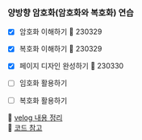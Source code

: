 ### 양방향 암호화(암호화와 복호화) 연습
- [x] 암호화 이해하기 🌱 230329
- [x] 복호화 이해하기 🌱 230329
- [x] 페이지 디자인 완성하기 🌱 230330 
- [ ] 임호화 활용하기
- [ ] 복호화 활용하기


🔗 [velog 내용 정리](https://velog.io/@juwan-25/암호화복호화)
<br>
🔗 [코드 참고](https://blog.naver.com/PostView.naver?blogId=01075970528&logNo=222484380977&parentCategoryNo=&categoryNo=10&viewDate=&isShowPopularPosts=true&from=search)
